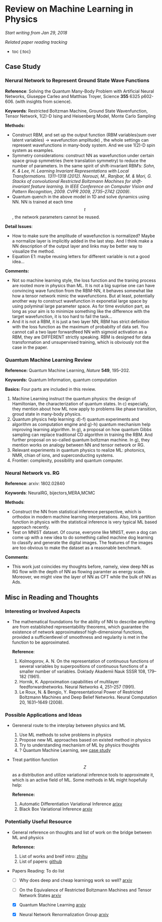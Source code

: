 # Review on Machine Learning in Physics

*Start writing from Jan 29, 2018*

*Related paper reading tracking*

* toc
{:toc}

## Case Study

### Nerural Network to Represent Ground State Wave Functions

**Reference**: Solving the Quantum Many-Body Problem with Artificial Neural Networks, Giuseppe Carleo and Matthias Troyer, Science **355** 6325 p602-606. (with insights from science).

**Keywords**: Restricted Boltzman Machine, Ground State Wavenfunction, Tensor Network, 1(2)-D Ising and Heisenberg Model, Monte Carlo Sampling

**Methods:**

* Construct RBM, and set up the output function (RBM variables(sum over latent variables) -> wavefunction amplitude) , the whole settings can represent wavefunctions in many-body system. And we use 1(2)-D spin system as examples.
* Symmetry considerations: construct NN as wavefunction under certain space group symmetries (here translation symmetry) to reduce the number of parameters. In the same spirit of shift-invariant RBM’s: *Sohn, K. & Lee, H. Learning Invariant Representations with Local Transformations. 1311–1318 (2012). Norouzi, M., Ranjbar, M. & Mori, G. Stacks of convolutional Restricted Boltzmann Machines for shift-invariant feature learning. In IEEE Conference on Computer Vision and Pattern Recognition, 2009. CVPR 2009, 2735–2742 (2009)*.
* Quantum quench in the above model in 1D and solve dynamics using NN. NN is trained at each time $$t$$, the network parameters cannot be reused. 

**Detail Issues**:

* How to make sure the amplitude of wavefunction is normalized? Maybe  a normalize layer is implicitly added in the last step. And I think make a NN description of the output layer and links may be better way to visualize the method.
* Equation E1: maybe reusing letters for different variable is not a good idea...

**Comments:**

* Not so machine learning style, the loss function and the traning process are rooted more in physics than ML. It is not a big suprise one can have convincing wave function from the RBM-NN, it behaves somewhat like how a tensor network mimic the wavefunctions.  But at least, potentially another way to construct wavefunction in exponetial large space by using polyminal large parameter space. As for time evolution part, as long as your aim is to minimize something like the difference with the target wavefunction, it is too hard to fail the task...
* And it is not a RBM, it is just a two layer NN, RBM has strict definition with the loss function as the maximum of probabilty of data set. You cannot call a two layer forwardfeed NN with sigmoid activation as a RBM, they are DIFFERENT strictly speaking. RBM is designed for data transformation and unsupervised training, which is obviously not the case in the paper.

### Quamtum Machine Learning Review

**Reference:** Quantum Machine Learning, *Nature* **549**, 195–202.

**Keywords:** Quantum Information, quantum computation

**Basics:** Four parts are included in this review. 

1. Machine Learning instruct the quantum physics: the design of Hamiltonian, the characterization of quantum states. In c) especially, they mention about how ML now apply to problems like phase transition, groud state in many-body physics.
2. Quantum physics help learning: d)-f) quantum experiments and algorithm as computation engine and g)-h) quantum mechanism help improving learning algorithm.  In g), a proposal on how quantum Gibbs sampling can replace traditional CD algorithm in training the RBM. And further proposal on so-called quantum boltzman machine. In g), they mention works on analogy between NN and tensor network or RG.
3. Relevant experiments in quantum physics to realize ML: photonics, NMR, chian of ions, and superconducting systems.
4. Frontier: complexity, possibility and quantum computer.


### Neural Network vs. RG

**Reference**: arxiv: 1802.02840

**Keywords**: NeuralRG, bijectors,MERA,MCMC

**Methods**:

* Construct the NN from statistical inference perspective, which is orthodox in modern machine learning interpretations. Also, link partition function in physics with the statistical inference is very typical ML based approach recently.  
* Test on MNIST dataset. Of course, everyone like MNIST, even a dog can come up with a new idea to do something called machine dog learning to classify and generate the digital images. The features of the images are too obvious to make the dataset as a reasonable benchmark. 

**Comments**: 

* This work just coincides my thoughts before, namely, view deep NN as RG flow with the depth of NN as flowing paramter as energy scale. Moreover, we might view the layer of NN as CFT while the bulk of NN as Ads.


## Misc in Reading and Thoughts

### Interesting or Involved Aspects

* The mathematical foundations for the ability of NN to describe anything are from established representability theorems, which guarantee the existence of network approximatesof high-dimensional functions, provided a sufficientlevel of smoothness and regularity is met in the function to be approximated. 

  **Reference**: 

  1. Kolmogorov, A. N. On the representation of continuous functions of several variables by superpositions of continuous functions of a smaller number of variables. Doklady Akademii Nauk SSSR 108, 179–182 (1961).
  2. Hornik, K. Approximation capabilities of multilayer feedforwardnetworks. Neural Networks 4, 251–257 (1991).
  3. Le Roux, N. & Bengio, Y. Representational Power of Restricted Boltzmann Machines and Deep Belief Networks. Neural Computation 20, 1631–1649 (2008).

### Possible Applications and Ideas

* Gereneral route to the interplay between physics and ML
  1. Use ML methods to solve problems in physics
  2. Propose new ML approaches based on existed method in physics
  3. Try to understanding mechanism of ML by physics thoughts
  4. ? Quantum Machine Learning, see [case study](#quantum-machine-learning-review)

* Treat partition function $$Z$$ as a distribution and utilize variational inference tools to approximate it, which is an active field of ML. Some methods in ML might hopefully help:

  **Reference:**

  1. Automatic Differentiation Variational Inference [arixv](https://arxiv.org/pdf/1603.00788.pdf)
  2. Black Box Variational Inference [arxiv](https://arxiv.org/pdf/1401.0118.pdf)

### Potentially Useful Resource

* General reference on thoughts and list of work on the bridge between ML and physics

  **Reference:**

  1. List of works and breif intro: [zhihu](https://zhuanlan.zhihu.com/p/25309182)
  2. List of papers: [github](https://physicsml.github.io/pages/papers.html)

* Papers Reading: To do list

  -[ ] Why does deep and cheap learningg work so well? [arxiv](https://arxiv.org/pdf/1608.08225.pdf)
  -[ ] On the Equivalence of Restricted Boltzmann Machines and Tensor Network States [arxiv](https://arxiv.org/pdf/1701.04831)
  -[x] Quantum Machine Learning [arxiv](https://arxiv.org/pdf/1611.09347)
  -[x] Neural Network Renormalization Group [arxiv](https://arxiv.org/pdf/1802.02840.pdf)


